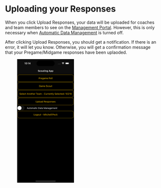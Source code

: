 # Uploading your Responses

When you click Upload Responses, your data will be uploaded for coaches and team members to see on the [Management Portal](https://app.gitbook.com/s/OOET5QiwzcXSGYSA6P9o/). However, this is only necessary when [Automatic Data Management](automatic-data-management.md) is turned off.

After clicking Upload Responses, you should get a notification. If there is an error, it will let you know. Otherwise, you will get a confirmation message that your Pregame/Midgame responses have been uplaoded.

<figure><img src="../.gitbook/assets/Main-1.png" alt="" width="188"><figcaption></figcaption></figure>
